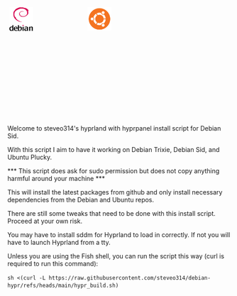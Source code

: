 <svg fill="none" viewBox="0 0 600 300" width="600" height="300" xmlns="http://www.w3.org/2000/svg">
    <foreignObject width="100%" height="100%">
        <div class="row">
            <style>
                .column {
                    float: left;
                    width: 33.33%;
                    padding: 5px;
                }
                .row::after {
                    content: "";
                    clear: both;
                    display: table;
                }
            </style>
            <div class="column">
                <img src="https://github.com/steveo314/debian-hypr/blob/main/images/Debian_logo.png" width="64" height="64"/>
            </div>
            <div class="column">
                <img src="https://github.com/steveo314/debian-hypr/blob/main/images/UbuntuCoF.svg" width="64" height="64"/>
            </div>
        </div>
    </foreignObject>
</svg>


Welcome to steveo314's hyprland with hyprpanel install
script for Debian Sid.

With this script I aim to have it working on Debian Trixie,
Debian Sid, and Ubuntu Plucky.

*** This script does ask for sudo permission but does not
copy anything harmful around your machine ***

This will install the latest packages from github and only
install necessary dependencies from the Debian and Ubuntu
repos.

There are still some tweaks that need to be done with this
install script. Proceed at your own risk.

You may have to install sddm for Hyprland to load in correctly.
If not you will have to launch Hyprland from a tty.

Unless you are using the Fish shell, you can run the script
this way (curl is required to run this command):

`sh <(curl -L https://raw.githubusercontent.com/steveo314/debian-hypr/refs/heads/main/hypr_build.sh)`
